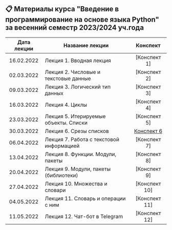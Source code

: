 ## 📋 Материалы курса "Введение в программирование на основе языка Python" за весенний семестр 2023/2024 уч.года

Дата лекции | Название лекции | Конспект  
|:----:|----|:----:|
|16.02.2022| Лекция 1. Вводная лекция| [Конспект 1] |||
|02.03.2022| Лекция 2. Числовые и текстовые данные | [Конспект 2] |||
|09.03.2022| Лекция 3. Логический тип данных| [Конспект 3] |||
|16.03.2022| Лекция 4. Циклы | [Конспект 4] |||
|23.03.2022| Лекция 5. Итерируемые объекты. Списки | [Конспект 5] |||
|30.03.2022| Лекция 6. Срезы списков | [Конспект 6](https://colab.research.google.com/drive/1A5ySSCqEmy9LkUptzF8nIdajMTl0yoLh#scrollTo=QfPj6vDg_hpg) |||
|06.04.2022| Лекция 7. Работа с текстовой информацией | [Конспект 7] |||
|13.04.2022| Лекция 8. Функции. Модули, пакеты | [Конспект 8] |||
|20.04.2022| Лекция 9. Модули, пакеты (библиотеки) | [Конспект 9] |||
|27.04.2022| Лекция 10. Множества и словари | [Конспект 10] |||
|04.05.2022| Лекция 11. Словарь и операции с ним | [Конспект 11] |||
|11.05.2022| Лекция 12. Чат-бот в Telegram | [Конспект 12] |||
